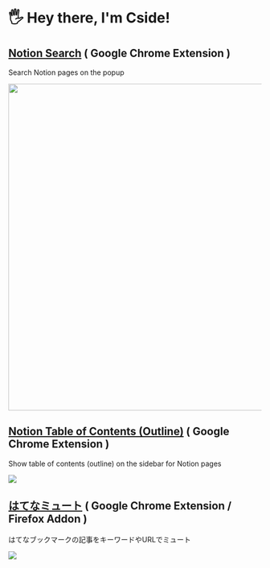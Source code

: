 # 🖐️ Hey there, I'm Cside!

## [Notion Search](https://github.com/Cside/chrome-notion-search) ( Google Chrome Extension )

Search Notion pages on the popup

<a href="https://github.com/Cside/notion-search">
  <img src="https://user-images.githubusercontent.com/315510/209901453-03629f48-d7a1-4c4f-aac0-e2b6b8705e26.gif" width="650px" />
</a>

## [Notion Table of Contents (Outline)](https://github.com/Cside/chrome-notion-table-of-contents) ( Google Chrome Extension )

Show table of contents (outline) on the sidebar for Notion pages

<a href="https://github.com/Cside/notion-table-of-contents"><img src="https://lh3.googleusercontent.com/HtP6RM2dPEvJAkRiiGLpojXjum47Z9f3HEW61SLD-5Fmpgq-aTZjKKSRw2xh-pQtxDeQlE9wT5IDtt7O-WfohIV2mg=w640-h400-e365-rj-sc0x00ffffff" /></a>

## [はてなミュート](https://github.com/Cside/hatena-mute) ( Google Chrome Extension / Firefox Addon )

はてなブックマークの記事をキーワードやURLでミュート

<a href="https://github.com/Cside/hatena-mute"><img src="https://camo.githubusercontent.com/2763683e8b3c9deea9cf04e6b50fa7351fa61d6f2646b266826dc61c07dd91fe/68747470733a2f2f6c68332e676f6f676c6575736572636f6e74656e742e636f6d2f7947727675467a6c7a57755f5a477138494d51696f384c6863624c5a7738753850777a624954707368566b6c547471525f47716673723964515841735a5a71323764694f6d516567576c2d475078374a58517333314f766846773d773634302d683430302d653336352d726a2d736330783030666666666666" /></a>
